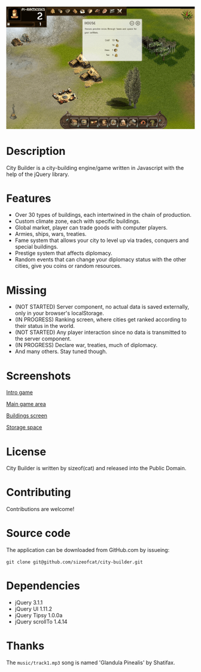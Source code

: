 ![Main game area](docs/images/game-started.png)

Description
===========

City Builder is a city-building engine/game written in Javascript with the help of the jQuery library.

Features
========

- Over 30 types of buildings, each intertwined in the chain of production.
- Custom climate zone, each with specific buildings.
- Global market, player can trade goods with computer players.
- Armies, ships, wars, treaties.
- Fame system that allows your city to level up via trades, conquers and special buildings.
- Prestige system that affects diplomacy.
- Random events that can change your diplomacy status with the other cities, give you coins or
random resources.

Missing
=======

- (NOT STARTED) Server component, no actual data is saved externally, only in your browser's localStorage.
- (IN PROGRESS) Ranking screen, where cities get ranked according to their status in the world.
- (NOT STARTED) Any player interaction since no data is transmitted to the server component.
- (IN PROGRESS) Declare war, treaties, much of diplomacy.
- And many others. Stay tuned though.

Screenshots
===========

[Intro game](docs/images/intro-game.png)

[Main game area](docs/images/game-started.png)

[Buildings screen](docs/images/buildings-screen.png)

[Storage space](docs/images/storage.png)

License
=======

City Builder is written by sizeof(cat) <sizeofcat AT riseup DOT net> and released into the Public Domain.

Contributing
============

Contributions are welcome!

Source code
===========

The application can be downloaded from GitHub.com by issueing:

`git clone git@github.com/sizeofcat/city-builder.git`

Dependencies
============

- jQuery 3.1.1
- jQuery UI 1.11.2
- jQuery Tipsy 1.0.0a
- jQuery scrollTo 1.4.14

Thanks
======

The `music/track1.mp3` song is named 'Glandula Pinealis' by Shatifax.